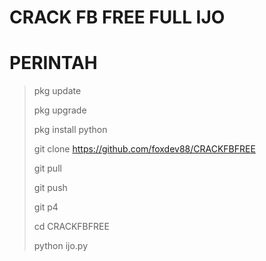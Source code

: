 # CRACK FB FREE FULL IJO
# PERINTAH 
>pkg update
>
>pkg upgrade
>
>pkg install python
>
>git clone https://github.com/foxdev88/CRACKFBFREE
>
>git pull
>
>git push
>
>git p4
>
>cd CRACKFBFREE
>
>python ijo.py
